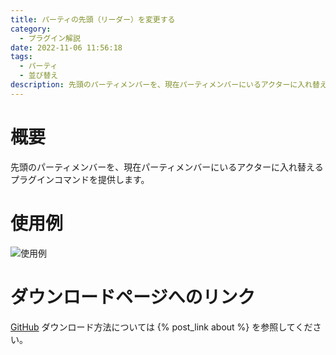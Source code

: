 ```yaml
---
title: パーティの先頭（リーダー）を変更する
category:
  - プラグイン解説
date: 2022-11-06 11:56:18
tags:
  - パーティ
  - 並び替え
description: 先頭のパーティメンバーを、現在パーティメンバーにいるアクターに入れ替えるプラグインコマンドを提供します。
---
```


# 概要

先頭のパーティメンバーを、現在パーティメンバーにいるアクターに入れ替えるプラグインコマンドを提供します。

# 使用例

![使用例](setting.png "使用例")

# ダウンロードページへのリンク

[GitHub](https://github.com/elleonard/DarkPlasma-MZ-Plugins/blob/release/DarkPlasma_ChangePartyLeader.js)
ダウンロード方法については {% post_link about %} を参照してください。
